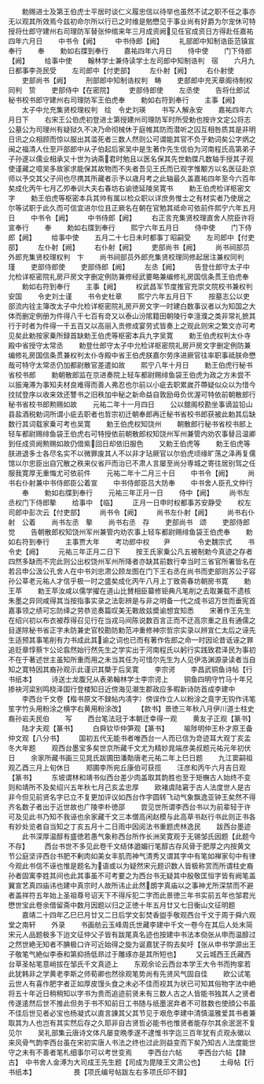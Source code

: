 <!-- { "loadSidebar": true } -->
　　勅赐进士及第王伯虎士平居时谈仁义履忠信以待举也虽然不试之职不任之事亦无以观其所效焉今兹初命尔所以行已之时维是勉懋见于事业尚有好爵为尔宠休可特授将仕郎守建州右司理防军替张仲绾来年三月成资阙见任官成资日方得赴任嘉祐四年六月日
　　中书令【阙】
　　中书侍郎【阙】
　　礼部郎中知制诰臣范镇宣奉行
　　奉
　　勅如右牒到奉行
　　嘉祐四年六月日
　　侍中使
　　门下侍郎【阙】
　　给事中使
　　翰林学士兼侍读学士左司郎中知制诰判　宿
　　六月九日都事李尧民受
　　左司郎中【付吏部】
　　左仆射【阙】
　　右仆射使
　　吏部尚书【阙】
　　刑部郎中知制诰权判　畴
　　吏部郎中充天章阁待制权同判　贽
　　吏部侍中【在密院】
　　吏部侍郎使
　　左丞使
　　告将仕郎试秘书校书郎守建州右司理防军王伯虎奉
　　勅如右符到奉行
　　主事【阙】
　　太子中允充集贤校理权判　绘　令史刘瑛
　　书写人解永安
　　嘉祐四年六月日下
　　右宋王公伯虎初登进士第授建州司理防军时所受勅也按许文定公将志公墓公为司理州有疑狱久不决乃命彻械休于庭帷其防而潜听之囚互相咎质其是非明日讯之众相顾而惊以服出其滥死者三数人然则公可谓能其官不负于勅词矣公字炳之闽之福清人仕至戸部郎中从子伯起后家吴中是生著作先生信伯为河南程氏高第弟子子孙遂以儒业相承又十世为讷斋君时勉且以医名保其先世勅牒凡数轴手授其子观使谨藏之噫吴多故家求能保其故物而不失者吾见王氏而已观字惟颙方以名医征赴京师以予交其父子间也尽携其所藏者示予以歳月考之此轴最久盖嘉祐四年至今六百年矣成化丙午七月乙夘奉训大夫右春坊右谕徳延陵吴寛书
　　勅王伯虎检详枢密文字
　　勅王伯虎等枢密本兵其帅有属以检众职以详庶务惟士之有材实者乃使居之尔等试职于此久而可信宜进尔位且正厥名在朝在官勉其祗命可依前件熙宁六年五月日
　　中书令【阙】
　　中书侍郎【阙】
　　右正言充集贤校理直舍人院臣许将宣奉行
　　奉
　　勅如右牒到奉行
　　熙宁六年五月日
　　侍中使
　　门下侍郎【阙】
　　给事中使
　　五月二十七日未时都事丁昭嗣受
　　左司郎中【付吏部】
　　左仆射【阙】
　　右仆射【阙】
　　吏部尚书【阙】
　　尚书祠部员外郎充集贤校理权判　卞
　　尚书祠部员外郎充集贤校理同修起居注兼权同判　瑾
　　吏部侍郎使
　　吏部侍郎【阙】
　　左丞【阙】
　　告登仕郎守太子中允检详枢密院礼房戸房文字删定例防兼修经武要略兼编修礼房国信条贯王伯虎奉
　　勅如右符到奉行
　　主事【阙】
　　权武昌军节度推官充崇文院校书兼权判　安国
　　令史刘士谨
　　书令史杜章
　　熙宁六年五月日下
　　按墓志公以吏部流内铨主簿改太子中允检详枢密院礼房戸房文字一时建白数事议者以为知国之大体而删定例册为件得八千七百有竒又以泰山汾隂籍田朝陵行幸澶濮之类非常礼摭其行于时者为件得一千五百又以高丽入贡修成宴劳式皆奏上之观此则宋之繁文亦可考见矣此勅按家乗所録首缺勅王伯虎等枢密本兵九字吴寛
　　勅王伯虎权判太仆寺殿中省授守太常丞
　　勅登仕郎守太子中允检详枢密院礼房戸房文字删定例防兼编修礼房国信条贯兼权判太仆寺殿中省王伯虎朕嘉尔劳序进厥官往率职事祗朕命懋哉可特守太常丞仍加都尉散官差遣如故
　　熙宁八年十月日
　　勅王伯虎行秘书省校书郎
　　勅朝散郎监在京进奏院上轻车都尉赐绯鱼袋王伯虎为政之方未尝不以振淹滞为事知夫材良难得而善人弗忍也尔前以小疵去职累嵗芥蔕疑似众以为惜今抆拭登序以收来效还讐书之旧秩加中秘之新命益自敦励毋负优渥可特依前朝散郎行秘书省校书郎勲赐如故
　　元祐二年十一月四日
　　公以舘阁校勘坐事谪监铅山县盐酒税勅词所谓小疵去职者也哲宗初迁朝奉郎再迁秘书省校书郎获被此勅其后缺数行其词载家乗可考也吴寛
　　勅王伯虎权知饶州
　　朝散郎行秘书省校书郎上轻车都尉赐绯鱼袋王伯虎右可特授依前朝散郎权知饶州军州兼管内劝农事替吕温卿到任成资阙勲赐如故仍借紫回日却依旧服色
　　又勅王伯虎等
　　勅王伯虎等朕进退多士各尽名实不以微罪废其人不以非才玷厥官以尔伯虎顷缘旷荡之泽再复儒馆以尔忠臣出自冗散之秩来仪省戸而治已不肃人言屡至尚分専城之寄往居别驾之任服我寛厚无重悔尤可依前件
　　元祐二年十二月三十日
　　中书令【阙】
　　尚书右仆射兼中书侍郎臣公着宣
　　中书侍郎臣吕大防奉
　　中书舍人臣孔文仲行
　　奉
　　勅如右牒到奉行
　　元祐三年正月一日
　　侍中【阙】
　　尚书左丞权门下侍郎摰
　　给事中　【临】
　　正月一日申时权都事苏安静受
　　权左司郎中彭次云【付吏部】
　　尚书令【阙】
　　尚书左仆射【阙】
　　尚书右仆射　公着
　　尚书左丞　摰
　　尚书右丞　存
　　吏部尚书　颂
　　吏部侍郎　觉
　　告朝散郎权知饶州军州兼管内劝农事上轻车都尉赐绯鱼袋王伯虎奉
　　勅如右符到奉行
　　主事贾大年
　　考功郎中权　　尹　　　　令史魏宗式
　　书令史【阙】
　　元祐三年正月二日下
　　按王氏家乗公凡五被制勅今真迹之存者四然多缺而不完此则公出权饶州军州所降者亦缺其前数行幸当时三省官所署皆名在若吕申公汲公孔舍人在中书刘忠肃公顾龙图在门下王右丞在尚书而吏部则苏公子容孙公莘老元祐人才信乎极一时之盛矣成化丙午八月上丁致斋春坊朝房书寛
　　勅王苹
　　勅王苹汝咸以儒学擢在道山比賛相臣纂修钜典凡笔削之去取兼载不遗核朱墨之异同咸得其当按指事实录之法彰辨是与非之明备一代之成书诏万世而垂宪首嘉事领之绩可忘防绎之劳恭览奏篇叹美无斁故兹奬谕想宜知悉
　　宋著作王先生在绍兴初以布衣被荐得召见行在当戎马间陈说数百言正而不迂高宗重之且有通儒之目遂除秘书省正字未防兼史官校勘防勅范冲重修神宗哲宗实录以辨宣仁太后之诬先生适预其事笔削有力书成此其谕之词也已而有著作佐郎之命一时因论昔诋诬之罪追贬章惇蔡卞公论翕然始行然先生之学实出于河南程氏以躬行实践致君泽民为事初不在于著述世主虽知所重而用之未当其任为可惜尔先生为人见伊洛渊源录读者当自知之寛特因其裔孙观示此谨识其槩于后吴寛
　　李宗谔
　　李昌武铜鱼诗帖【行书纸本】
　　诗送士龙腹兄从表弟翰林学士李宗谔上
　　铜鱼四明守竹马十年兄掺袂河梁别鸣桡泽国行登楼知日近傍海见潮生郡政应多暇新诗防首成李建中
　　李西台千文卷【楷书原文不録帖内凊字冫傍误作立人以粉涂之竟字无钩作讳笔笙字竹头用粉涂之横字右黄用粉涂改】
　　【款书】景徳三年秋八月伊川道士柱史裔孙岩夫民伯
　　写
　　西台笔法冠于本朝迁幸得一观
　　黄友子正观【篆书】
　　陆才夫观【篆书】
　　白舜钦毕仲笋观【篆书】
　　喻陟明仲王朴才原王备仲文观【八分书】
　　国初五代无能书者唯西台一人而已信为竒迹耳大观丁亥孟冬大年题
　　观西台墨宝多矣世京所藏千文尤为精妙晁端彦美叔题元祐元年初伏日
　　余家所藏书画三见晁氏跋圃田潘勣唐老元祐二年上巳日题
　　九江窦嗣祖观乙酉三月上旬休日
　　郑圃李所宛丘康伯可获揽
　　汪彦和丙午六月吉日观【篆书】
　　东坡谓林和靖书似西台差少肉盖取其韵胜也至于矩橅古人始终不变则和靖所不及矣绍兴五年秋七月己亥孟忠厚
　　欧褚虞陆窘于古人法度世人是古非今但见前贤名字已立不复更加评议如西台作字圆转飞动气象飘逸亚钟王矣然不得齐名数子者出于近世故也广陵李朴徳邵
　　尝见世所谓李西台书以为前辈轻于许可及见此书乃知不我诬也余家藏千文三本僧高闲赵模与此高草书赵行书此则正书各有妙处览者自当知之丁亥五月十二日雨中因阅法书重题虎林逸民
　　跋西台墨迹
　　此书深厚温醇有盛徳若愚气象称西台所作长洲吴寛观于无锡邹氏因题【此题今不存】
　　西台书世不多见此卷千文结体遒媚行笔醇古存风骨于肥厚之内按黄文节公庭坚评西台书肥不剰肉如美女丰肌而神气清秀又谓其字中有笔如禅家句中有律今观此书信不诬也惟是题名为语或以为疑然宋元题识数人皆极称赏而所谓柱史裔孙者固寓李姓其间也此其事虽不可考要之为西台书无疑其中殷敬匡恒字皆有阙笔盖翼宣艺真四庙讳也建中真宗时人故所讳止此然朗字真庙以之事神尤所深禁而不避者盖祥符五年始上圣祖尊号诏天下不得斥犯二字而此景徳三年书实前五年也邹君光懋世宝此卷余借留斋中数月因题以归之正徳十年五月廿又七日衡山文征明题
　　嘉靖二十四年乙巳巳月廿又二日后学文彭焚香盥手敬观西台千文于周于舜六观堂之南轩
　　外录
　　书画舫云玉峰周氏世藏李建中千文一卷今在其后人处末简宋元人品题极多下迨文征仲父子皆有跋尾真名迹也按建中书法本俲张从申而温醇过之然世絶无知者不腆极口许可近始得之旋为诞嘉犹子购去矣吁【张从申书学源出王子敬笔气絶似李泰和第抑扬低昻过于雕琢亦是其所短也】
　　又云城西王氏藏西台草圣帖笔意峭拔在邹氏千文真迹上
　　东观余论云西台本学王大令书而拘挛若此犹韩非之学黄老李斯之师荀卿也然徐观笔势尚有先贤风气固自佳
　　欧公试笔云世人有喜作肥字者正如厚皮馒头食之未必不佳而视其为状已可知其俗物字法中絶将五十年近日稍稍知以字书为贵而追迹前贤未有三数人古之人皆能书独其人之贤者传遂逺然后世不推此但务于书不知前日工书随与纸墨泯弃者不可胜数也使顔公书虽不佳后世见者必宝也杨凝式以直言諌其父其节见于艰危李建中清慎温雅爱其书者兼取其为人也岂有其实然后存之久耶非自古贤哲必能书也惟贤者能存尔其余泯泯不复见尔
　　吴礼部集云唐诗文体凡屡变晩季遂不逮惟书字迄三百年犹有贞观永徽以来风骨气韵李西台虽在宋初实唐人书法之终也过此则益变而下矣乃知古人法度能世守之未有不善者笔札细事尔可以考世变焉
　　李西台六帖
　　李西台六帖【隷古】　中书舍人金溥为大司成王先生题【司成为毘陵王文肃公也】
　　土母帖【行书纸本】　　　　　　畏【项氏编号帖跋左右多项氏印不録】
